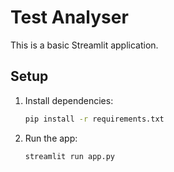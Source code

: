 # Test Analyser

This is a basic Streamlit application.

## Setup

1. Install dependencies:
   ```bash
   pip install -r requirements.txt
   ```

2. Run the app:
   ```bash
   streamlit run app.py
   ``` 